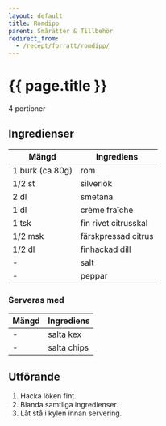 ```yaml
---
layout: default
title: Romdipp
parent: Smårätter & Tillbehör
redirect_from:
  - /recept/forratt/romdipp/
---
```


# {{ page.title }}

4 portioner
## Ingredienser

Mängd|Ingrediens
------------ | -------------
1 burk (ca 80g)|rom
1/2 st|silverlök
2 dl|smetana
1 dl|crème fraîche
1 tsk|fin rivet citrusskal
1/2 msk|färskpressad citrus
1/2 dl| finhackad dill
\-|salt
\-|peppar

### Serveras med

Mängd| Ingrediens
------------ | -------------
\-|salta kex
\-|salta chips

## Utförande
1. Hacka löken fint.
2. Blanda samtliga ingredienser.
3. Låt stå i kylen innan servering.
